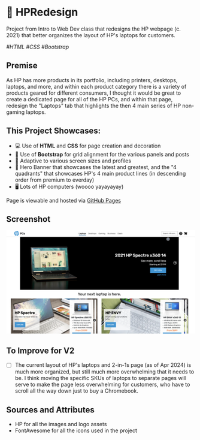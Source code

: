 # 🎨 HPRedesign

Project from Intro to Web Dev class that redesigns the HP webpage (c. 2021) that better organizes the layout of HP's laptops for customers. 

_\#HTML \#CSS \#Bootstrap_

## Premise
As HP has more products in its portfolio, including printers, desktops, laptops, and more, and within each product category there is a variety of products geared for different consumers, I thought it would be great to create a dedicated page for all of the HP PCs, and within that page, redesign the "Laptops" tab that highlights the then 4 main series of HP non-gaming laptops. 

## This Project Showcases: 
- 💻 Use of **HTML** and **CSS** for page creation and decoration
- 🎉 Use of **Bootstrap** for grid alignment for the various panels and posts
- 📱 Adaptive to various screen sizes and profiles
- 🔨 Hero Banner that showcases the latest and greatest, and the "4 quadrants" that showcases HP's 4 main product lines \(in descending order from premium to everday\)
- 🖥️ Lots of HP computers \(woooo yayayayay\)

Page is viewable and hosted via [GitHub Pages](https://leungwai.github.io/HPRedesign)

## Screenshot
![Screenshot of the redesign HP webpage for laptops by leungwai](/screenshot.png)

## To Improve for V2
- [ ] The current layout of HP's laptops and 2-in-1s page (as of Apr 2024) is much more organized, but still much more overwhelming that it needs to be. I think moving the specific SKUs of laptops to separate pages will serve to make the page less overwhelming for customers, who have to scroll all the way down just to buy a Chromebook.

## Sources and Attributes
- HP for all the images and logo assets
- FontAwesome for all the icons used in the project
